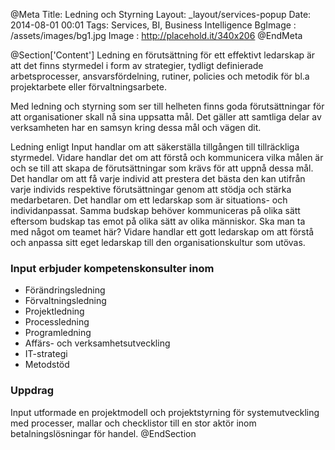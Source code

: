 @Meta
Title: Ledning och Styrning
Layout: _layout/services-popup
Date: 2014-08-01 00:01
Tags: Services, BI, Business Intelligence
BgImage : /assets/images/bg1.jpg
Image : http://placehold.it/340x206
@EndMeta

@Section['Content']
Ledning en förutsättning för ett effektivt ledarskap
är att det finns styrmedel i form av strategier, tydligt definierade arbetsprocesser, ansvarsfördelning, rutiner, policies och metodik för bl.a projektarbete eller förvaltningsarbete.


Med ledning och styrning som ser till helheten finns goda förutsättningar för att organisationer skall nå sina uppsatta mål. Det gäller att samtliga delar av verksamheten har en samsyn kring dessa mål och vägen dit.


Ledning enligt Input handlar om att säkerställa tillgången till tillräckliga styrmedel. Vidare handlar det om att förstå och kommunicera vilka målen är och se till att skapa de förutsättningar som krävs för att uppnå dessa mål. Det handlar om att få varje individ att prestera det bästa den kan utifrån varje individs respektive förutsättningar genom att stödja och stärka medarbetaren. Det handlar om ett ledarskap som är situations- och individanpassat. Samma budskap behöver kommuniceras på olika sätt eftersom budskap tas emot på olika sätt av olika människor. Ska man ta med något om teamet här? Vidare handlar ett gott ledarskap om att förstå och anpassa sitt eget ledarskap till den organisationskultur som utövas.


### Input erbjuder kompetenskonsulter inom
- Förändringsledning
- Förvaltningsledning
- Projektledning
- Processledning
- Programledning
- Affärs- och verksamhetsutveckling
- IT-strategi
- Metodstöd

### Uppdrag
Input utformade en projektmodell och projektstyrning för systemutveckling med processer, mallar och checklistor till en stor aktör inom betalningslösningar för handel.
@EndSection
